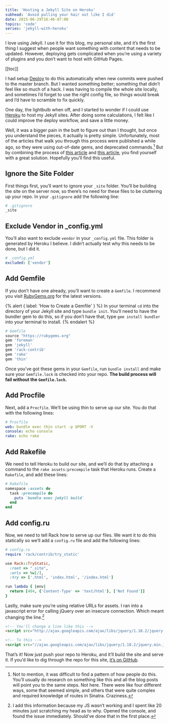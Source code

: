 ```yaml
---
title: 'Hosting a Jekyll Site on Heroku'
subhead: 'Avoid pulling your hair out like I did'
date: 2015-06-29T16:46-07:00
topics: 'code'
series: 'jekyll-with-heroku'
---
```


I love using Jekyll. I use it for this blog, my personal site, and it’s the first thing I suggest when people want something with content that needs to be updated. However, deploying gets complicated when you’re using a variety of plugins and you don’t want to host with GitHub Pages.

[[toc]]

I had setup [Deploy](https://www.deployhq.com/) to do this automatically when new commits were pushed to the master branch. But I wanted something better; something that didn’t feel like so much of a hack. I was having to compile the whole site locally, and sometimes I’d forget to use the right config file, so things would break and I’d have to scramble to fix quickly.

One day, the lightbulb when off, and I started to wonder if I could use [Heroku](https://www.heroku.com/home) to host my Jekyll sites. After doing some calculations, I felt like I could improve the deploy workflow, and save a little money.

Well, it was a bigger pain in the butt to figure out than I thought, but once you understand the pieces, it actually is pretty simple. Unfortunately, most of the articles that walk you through this process were published a while ago, so they were using out-of-date gems, and deprecated commands.[^1] But by combining the process of [this article](http://blog.bigbinary.com/2014/04/27/deploy-jekyll-to-heroku.html) and [this article](http://www.jamesward.com/2014/09/24/jekyll-on-heroku), you find yourself with a great solution. Hopefully you’ll find this useful.

## Ignore the Site Folder

First things first, you’ll want to ignore your `_site` folder. You’ll be building the site on the server now, so there’s no need for these files to be cluttering up your repo. In your `.gitignore` add the following line:

```bash
# .gitignore
_site
```

## Exclude Vendor in _config.yml

You’ll also want to exclude `vendor` in your `_config.yml` file. This folder is generated by Heroku I believe. I didn’t actually test why this needs to be done, but I did it.

```yaml
# _config.yml
excluded: ['vendor']
```

## Add Gemfile

If you don’t have one already, you’ll want to create a `Gemfile`. I recommend you visit [RubyGems.org](https://rubygems.org/) for the latest versions.

{% alert { label: 'How to Create a Gemfile' } %}
In your terminal `cd` into the directory of your Jekyll site and type `bundle init`. You’ll need to have the bundler gem to do this, so if you don’t have that, type `gem install bundler` into your terminal to install.
{% endalert %}

```ruby
# Gemfile
source "https://rubygems.org"
gem 'foreman'
gem 'jekyll'
gem 'rack-contrib'
gem 'rake'
gem 'thin'
```

Once you’ve got these gems in your `Gemfile`, run `bundle install` and make sure your `Gemfile.lock` is checked into your repo. **The build process will fail without the `Gemfile.lock`.**

## Add Procfile

Next, add a `Procfile`. We’ll be using thin to serve up our site. You do that with the following lines:

```yaml
# Procfile
web: bundle exec thin start -p $PORT -V
console: echo console
rake: echo rake
```

## Add Rakefile

We need to tell Heroku to build our site, and we’ll do that by attaching a command to the `rake assets:precompile` task that Heroku runs. Create a `Rakefile`, and add these lines:

```ruby
# Rakefile
namespace :assets do
  task :precompile do
    puts `bundle exec jekyll build`
  end
end
```

## Add config.&#8203;ru

Now, we need to tell Rack how to serve up our files. We want it to do this statically so we’ll add a `config.ru` file and add the following lines:

```ruby
# config.ru
require 'rack/contrib/try_static'

use Rack::TryStatic,
  :root => "_site",
  :urls => %w[/],
  :try => ['.html', 'index.html', '/index.html']

run lambda { |env|
  return [404, {'Content-Type' => 'text/html'}, ['Not Found']]
}
```

Lastly, make sure you’re using relative URLs for assets. I ran into a javascript error for calling jQuery over an insecure connection. Which meant changing the line.[^3]

```html
<!-- You'll change a line like this -->
<script src="http://ajax.googleapis.com/ajax/libs/jquery/1.10.2/jquery.min.js"></script>

<!-- To this -->
<script src="//ajax.googleapis.com/ajax/libs/jquery/1.10.2/jquery.min.js"></script>
```

That’s it! Now just push your repo to Heroku, and it’ll build the site and serve it. If you’d like to dig through the repo for this site, [it’s on GitHub](https://github.com/ttimsmith/theboldreport.net).

[^1]: Not to mention, it was difficult to find a pattern of how people do this. You’ll usually do research on something like this and all the blog posts will point you to the same steps. Not here. There were like four different ways, some that seemed simple, and others that were quite complex and required knowledge of routes in Sinatra. Craziness.

[^3]: I add this information because my JS wasn’t working and I spent like 20 minutes just scratching my head as to why. Opened the console, and found the issue immediately. Should’ve done that in the first place.
